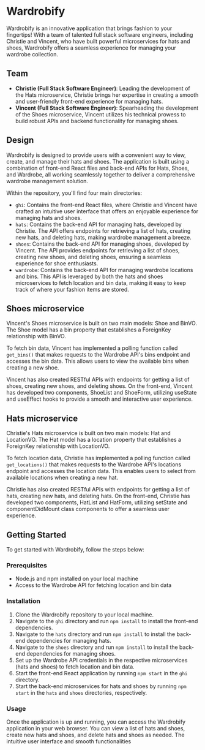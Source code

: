 # Wardrobify

Wardrobify is an innovative application that brings fashion to your fingertips! With a team of talented full stack
software engineers, including Christie and Vincent, who have built powerful microservices for hats and shoes, Wardrobify
offers a seamless experience for managing your wardrobe collection.

## Team

* **Christie (Full Stack Software Engineer)**: Leading the development of the Hats microservice, Christie brings her
  expertise in creating a smooth and user-friendly front-end experience for managing hats.
* **Vincent (Full Stack Software Engineer)**: Spearheading the development of the Shoes microservice, Vincent utilizes
  his technical prowess to build robust APIs and backend functionality for managing shoes.

## Design

Wardrobify is designed to provide users with a convenient way to view, create, and manage their hats and shoes. The
application is built using a combination of front-end React files and back-end APIs for Hats, Shoes, and Wardrobe, all
working seamlessly together to deliver a comprehensive wardrobe management solution.

Within the repository, you'll find four main directories:

* `ghi`: Contains the front-end React files, where Christie and Vincent have crafted an intuitive user interface that
  offers an enjoyable experience for managing hats and shoes.
* `hats`: Contains the back-end API for managing hats, developed by Christie. The API offers endpoints for retrieving a
  list of hats, creating new hats, and deleting hats, making wardrobe management a breeze.
* `shoes`: Contains the back-end API for managing shoes, developed by Vincent. The API provides endpoints for retrieving
  a list of shoes, creating new shoes, and deleting shoes, ensuring a seamless experience for shoe enthusiasts.
* `wardrobe`: Contains the back-end API for managing wardrobe locations and bins. This API is leveraged by both the hats
  and shoes microservices to fetch location and bin data, making it easy to keep track of where your fashion items are
  stored.

## Shoes microservice

Vincent's Shoes microservice is built on two main models: Shoe and BinVO. The Shoe model has a bin property that
establishes a ForeignKey relationship with BinVO.

To fetch bin data, Vincent has implemented a polling function called `get_bins()` that makes requests to the Wardrobe
API's bins endpoint and accesses the bin data. This allows users to view the available bins when creating a new shoe.

Vincent has also created RESTful APIs with endpoints for getting a list of shoes, creating new shoes, and deleting
shoes. On the front-end, Vincent has developed two components, ShoeList and ShoeForm, utilizing useState and useEffect
hooks to provide a smooth and interactive user experience.

## Hats microservice

Christie's Hats microservice is built on two main models: Hat and LocationVO. The Hat model has a location property that
establishes a ForeignKey relationship with LocationVO.

To fetch location data, Christie has implemented a polling function called `get_locations()` that makes requests to the
Wardrobe API's locations endpoint and accesses the location data. This enables users to select from available locations
when creating a new hat.

Christie has also created RESTful APIs with endpoints for getting a list of hats, creating new hats, and deleting hats.
On the front-end, Christie has developed two components, HatList and HatForm, utilizing setState and componentDidMount
class components to offer a seamless user experience.

## Getting Started

To get started with Wardrobify, follow the steps below:

### Prerequisites

* Node.js and npm installed on your local machine
* Access to the Wardrobe API for fetching location and bin data

### Installation

1. Clone the Wardrobify repository to your local machine.
2. Navigate to the `ghi` directory and run `npm install` to install the front-end dependencies.
3. Navigate to the `hats` directory and run `npm install` to install the back-end dependencies for managing hats.
4. Navigate to the `shoes` directory and run `npm install` to install the back-end dependencies for managing shoes.
5. Set up the Wardrobe API credentials in the respective microservices (hats and shoes) to fetch location and bin data.
6. Start the front-end React application by running `npm start` in the `ghi` directory.
7. Start the back-end microservices for hats and shoes by running `npm start` in the `hats` and `shoes` directories,
   respectively.

### Usage

Once the application is up and running, you can access the Wardrobify application in your web browser. You can view a
list of hats and shoes, create new hats and shoes, and delete hats and shoes as needed. The intuitive user interface and
smooth functionalities